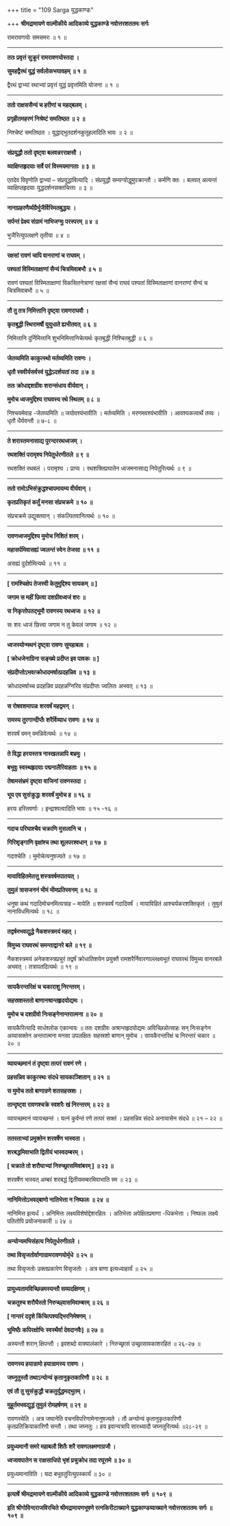 +++
title = "109 Sarga युद्धकाण्डः"

+++
**श्रीमद्रामायणे वाल्मीकीये आदिकाव्ये युद्धकाण्डे नवोत्तरशततमः सर्गः**

रामरावणयोः समसमरः ॥ १ ॥

****

**ततः प्रवृत्तं सुक्रूरं रामरावणयोस्तदा ।**

**सुमहद्वैरथं युद्धं सर्वलोकभयावहम् ॥ १ ॥**

द्वैरथं द्वाभ्यां रथाभ्यां प्रवृत्तं युद्धं प्रवृत्तमिति योजना ॥ १ ॥

****

**ततो राक्षससैन्यं च हरीणां च महद्बलम् ।**

**प्रगृहीतमहरणं निश्रेष्टं समतिष्ठत ॥ २ ॥**

निश्चेष्टं समतिष्ठत । युद्धाद्भुतदर्शनकुतूहलादिति भावः ॥ २ ॥

****

**संप्रयुद्धौ ततो दृष्ट्वा बलवन्नरराक्षसौ ।**

**व्याक्षिप्तहृदयाः सर्वे परं विस्मयमागताः ॥ ३ ॥**

एतदेव विवृणोति द्वाभ्यां – संप्रयुद्धावित्यादि । संप्रयुद्धौ सम्यग्योद्धुमुपक्रान्तौ । कर्मणि क्तः । बलवत् अत्यन्तं व्याक्षिप्तहृदयाः युद्धदर्शनसक्तचित्ताः ॥ ३ ॥

****

**नानाप्रहरणैर्व्यग्रैर्भुजैर्विस्मितबुद्धयः ।**

**सर्पन्तं प्रेक्ष्य संग्रामं नाभिजग्मुः परस्परम् ॥ ४ ॥**

भुजैरित्युपलक्षणे तृतीया ॥ ४ ॥

****

**रक्षसां रावणं चापि वानराणां च राघवम् ।**

**पश्यतां विस्मिताक्षाणां सैन्यं चित्रमिवाबभौ ॥ ५ ॥**

रावणं पश्यतां विस्मिताक्षाणां विकसितनेत्राणां रक्षसां सैन्यं राघवं पश्यतां विस्मिताक्षाणां वानराणां सैन्यं च चित्रमिवाबभौ ॥ ५ ॥

****

**तौ तु तत्र निमित्तानि दृष्ट्वा रावणराघवौ ।**

**कृतबुद्धी स्थिरामर्षौ युयुधाते ह्यभीतवत् ॥ ६ ॥**

निमित्तानि दुर्निमित्तानि शुभनिमित्तानिचेत्यर्थः कृतबुद्धी निश्चितबुद्धी ॥ ६ ॥

****

**जेतव्यमिति काकुत्स्थो मर्तव्यमिति रावणः ।**

**धृतौ स्ववीर्यसर्वस्वं युद्धेऽदर्शयतां तदा ॥ ७ ॥**

**ततः क्रोधाद्दशग्रीवः शरान्संधाय वीर्यवान् ।**

**मुमोच ध्वजमुद्दिश्य राघवस्य रथे स्थितम् ॥ ८ ॥**

निश्चयमेवाह -जेतव्यमिति ॥ जयोवश्यंभावीति । मर्तव्यमिति । मरणमवश्यंभावीति । आवश्यकत्वार्थे तव्यः । धृतौ धैर्यवन्तौ ॥ ७-८ ॥

****

**ते शरास्तमनासाद्य पुरन्दररथध्वजम् ।**

**रथशक्तिं परामृश्य निपेतुर्धरणीतले ॥ ९ ॥**

रथशक्तिं रथबलं । परामृश्य । प्राप्य । रथशक्तिप्रघातेन ध्वजमनासाद्य निपेतुरित्यर्थः ॥ ९ ॥

****

**ततो रामोऽभिसंक्रुद्धश्चापमायम्य वीर्यवान् ।**

**कृतप्रतिकृतं कर्तुं मनसा संप्रचक्रमे ॥ १० ॥**

संप्रचक्रमे उद्युक्तवान् । संकल्पितवानित्यर्थः ॥ १० ॥

****

**रावणध्वजमुद्दिश्य मुमोच निशितं शरम् ।**

**महासर्पमिवासह्यं ज्वलन्तं स्वेन तेजसा ॥ ११ ॥**

असह्यं दुर्दर्शमित्यर्थः ॥ ११ ॥

****

**\[ रामश्चिक्षेप तेजस्वी केतुमुद्दिश्य सायकम् ॥ \]**

**जगाम स महीं छित्वा दशग्रीवध्वजं शरः ॥**

**स निकृत्तोपतद्भूमौ रावणस्य रथध्वजः ॥ १२ ॥**

सः शरः ध्वजं छित्त्वा जगाम न तु केवलं जगाम ॥ १२ ॥

****

**ध्वजस्योन्मथनं दृष्ट्वा रावणः सुमहाबलः ।**

**\[ क्रोधजेनाग्रिना सङ्ख्ये प्रदीप्त इव पावकः ॥ \]**

**संप्रदीप्तोऽभवत्क्रोधादमर्षात्प्रदहन्निव ॥ १३ ॥**

क्रोधादमर्षाच्च प्रदहन्निव प्रदहन्नग्निरिव संप्रदीप्तः ज्वलितः अभवत् ॥ १३ ॥

****

**स रोषवशमापन्नः शरवर्षं महद्वमन् ।**

**रामस्य तुरगान्दीप्तैः शरैर्विव्याध रावणः ॥ १४ ॥**

शरवर्षं वमन् वमन्निवेत्यर्थः ॥ १४ ॥

****

**ते विद्धा हरयस्तत्र नास्खलन्नापि बभ्रमुः ।**

**बभूवुः स्वस्थहृदयाः पद्मनालैरिवाहताः ॥ १५ ॥**

**तेषामसंभ्रमं दृष्ट्वा वाजिनां रावणस्तदा ।**

**भूय एव सुसंक्रुद्धः शरवर्षं मुमोच ह ॥ १६ ॥**

हरयः हरितवर्णाः । इन्द्राश्वत्वादिति भावः ॥ १५ -१६ ॥

****

**गदाच परिघाश्चैव चक्राणि मुसलानि च ।**

**गिरिशृङ्गाणि वृक्षांश्च तथा शूलपरश्वधान् ॥ १७ ॥**

गदाश्चेति । मुमोचेत्यनुषज्यते ॥ १७ ॥

****

**मायाविहितमेतत्तु शस्त्रवर्षमपातयत् ।**

**तुमुलं त्रासजननं भीमं भीमप्रतिस्वनम् ॥ १८ ॥**

धनुषा कथं गदादिमोचनमित्यत्राह – मायेति ॥ शस्त्रवर्षं गदादिवर्षं । मायाविहितं आश्चर्यकरशक्तिकृतं । तुमुलं नानाविधमित्यर्थः ॥ १८ ॥

****

**तद्वर्षमभवद्युद्धे नैकशस्त्रमयं महत् ।**

**विमुच्य राघवरथं समन्ताद्वानरे बले ॥ १९ ॥**

नैकशस्त्रमयं अनेकशस्त्रप्रचुरं तद्वर्षं क्रोधातिशयेन प्रयुक्तै रामशरैर्निवारणाल्लक्ष्यभूतं राघवरथं विमुच्य वानरबले अभवत् । तत्रापतदित्यर्थः ॥ १९ ॥

****

**सायकैरन्तरिक्षं च चकाराशु निरन्तरम् ।**

**सहस्रशस्ततो बाणानश्रान्तहृदयोद्यमः ।**

**मुमोच च दशग्रीवो निःसङ्गेनान्तरात्मना ॥ २० ॥**

सायकैरित्यादि सार्धश्लोक एकान्वयः ॥ ततः दशग्रीवः अश्रान्तहृदयोद्यमः अविच्छिन्नोत्साहः सन् निःसङ्गेन अव्यासक्तेन अन्तरात्मना मनसा उपलक्षितः सहस्रशो बाणान् मुमोच । सायकैरन्तरिक्षं च निरन्तरं चकार ॥ २० ॥

****

**व्यायच्छमानं तं दृष्ट्वा तत्परं रावणं रणे ।**

**प्रहसन्निव काकुत्स्थः संदधे सायकाञ्शितान् ॥ २१ ॥**

**स मुमोच ततो बाणान्रणे शतसहस्रशः ।**

**तान्दृष्ट्वा रावणश्चक्रे स्वशरैः खं निरन्तरम् ॥ २२ ॥**

व्यायच्छमानं व्यायच्छन्तं । यत्नं कुर्वन्तं रणे तत्परं सक्तं । प्रहसन्निव संदधे अनायासेन संदधे ॥ २१ – २२ ॥

****

**ततस्ताभ्यां प्रमुक्तेन शरवर्षेण भास्वता ।**

**शरबद्धमिवाभाति द्वितीयं भास्वदम्बरम् ।**

**\[ चक्राते तो शरौघाभ्यां निरुच्छ्रासमिवांबरम् \] ॥ २३ ॥**

शरवर्षेण भास्वत् अम्बरं शरबद्धं द्वितीयमम्बरमिवाभाति स्म ॥ २३ ॥

****

**नानिमित्तोऽभवद्बाणो नातिभेत्ता न निष्फलः ॥ २४ ॥**

नानिमित्त इत्यर्धं । अनिमित्तः लक्ष्यविशेषोद्देशरहितः । अतिभेत्ता अपेक्षितप्रमाणा -धिकभेत्ता । निष्फलः लक्ष्ये पतितोपि प्रयोजनाकारी ॥ २४ ॥

****

**अन्योन्यमभिसंहत्य निपेतुर्धरणीतले ।**

**तथा विसृजतोर्वाणान्रामरावणयोर्मृधे ॥ २५ ॥**

तथा विसृजतोः उक्तप्रकारेण विसृजतोः । अत्र बाणा इत्यध्याहार्यं ॥ २५ ॥

****

**प्रायुध्यतामविच्छिन्नमस्यन्तौ सव्यदक्षिणम् ।**

**चक्रतुश्च शरौघैस्तो निरुच्छ्वासमिवाम्बरम् ॥ २६ ॥**

**\[ नान्तरं ददृशे किंचित्पश्यद्भिरनिमेषणम् ।**

**भूमिष्ठैः कपिरक्षोभिः स्वस्थैर्वा देवदानवैः\] ॥ २७ ॥**

अस्यन्तौ शरान् क्षिपन्तौ । इवशब्दो वाक्यालंकारे । निरुच्छ्रासं उच्छ्रासावकाशरहितं ॥ २६-२७ ॥

****

**रावणस्य हयान्रामो हयान्रामस्य रावणः ।**

**जघ्नुतुस्तौ तथाऽन्योन्यं कृतानुकृतकारिणौ ॥ २८ ॥**

**एवं तौ तु सुसंक्रुद्धौ चक्रतुर्युद्धमद्भुतम् ।**

**मुहूर्तमभवद्युद्धं तुमुलं रोमहर्षणम् ॥ २९ ॥**

रावणस्येति । अत्र जघानेति वचनविपरिणामेनानुषज्यते । तौ अन्योन्यं कृतानुकृतकारिणौ कृतप्रतिक्रियाकारिणौ सन्तौ । तथा जघ्नतुः । हय इवान्यत्रापि सारथ्यादौ जघ्नतुरित्यर्थः ॥२८-२९ ॥

****

**प्रयुध्यमानौ समरे महाबलौ शितैः शरै रावणलक्ष्मणाग्रजौ ।**

**ध्वजावपातेन स राक्षसाधिपो भृशं प्रचुक्रोध तदा रघूत्तमे ॥ ३० ॥**

प्रयुध्यमानाविति । यदा बभूवतुरित्युपस्कार्यं ॥ ३० ॥

****

**इत्यार्षे श्रीमद्रामायणे वाल्मीकीये आदिकाव्ये युद्धकाण्डे नवोत्तरशततमः सर्गः ॥ १०९ ॥**

**इति श्रीगोविन्दराजविरचिते श्रीमद्रामायणभूषणे रत्नकिरीटाख्याने युद्धकाण्डव्याख्याने नवोत्तरशततमः सर्गः ॥ १०९ ॥**
